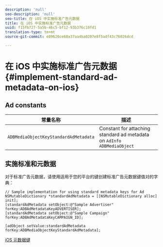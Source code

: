 ```yaml
---
description: 'null'
seo-description: 'null'
seo-title: 在 iOS 中实施标准广告元数据
title: 在 iOS 中实施标准广告元数据
uuid: f15fb727-5a5b-46c5-bf12-93b376c10fd1
translation-type: tm+mt
source-git-commit: e89620ce60a37aa4ba0207e8f5a4f43c76026dcd

---
```



# 在 iOS 中实施标准广告元数据{#implement-standard-ad-metadata-on-ios}

## Ad constants

| 常量名称 | 描述   |
|---|---|
| `ADBMediaObjectKeyStandardAdMetadata` | Constant for attaching standard ad metadata on `AdInfo ADBMediaObject` |

## 实施标准和元数据

对于标准广告元数据，请使用适用于您的平台的键创建标准广告元数据键值对的字典：

```
// Sample implementation for using standard metadata keys for Ad 
NSMutableDictionary *standardAdMetadata = [[NSMutableDictionary alloc] init]; 
[standardAdMetadata setObject:@"Sample Advertiser" forKey:ADBAdMetadataKeyADVERTISER]; 
[standardAdMetadata setObject:@"Sample Campaign" forKey:ADBAdMetadataKeyCAMPAIGN_ID]; 
 
[adObject setValue:standardAdMetadata forKey:ADBMediaObjectKeyStandardAdMetadata];
```

[iOS 元数据键](/help/sdk-implement/track-av-playback/impl-std-metadata/ios-metadata-keys.md)
